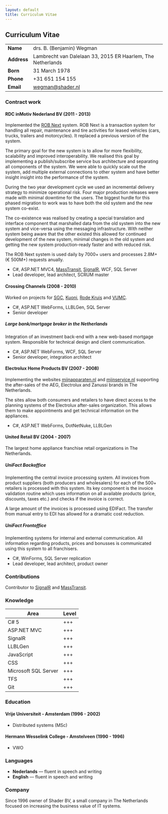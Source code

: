 ```yaml
---
layout: default
title: Curriculum Vitae
---
```


## Curriculum Vitae

|         |    |
| ------------- |-------------|
| **Name**    | drs. B. (Benjamin) Wegman |
| **Address** | Lambrecht van Dalelaan 33, 2015 ER Haarlem, The Netherlands |
| **Born**    | 31 March 1978 |
| **Phone**   | +31 651 154 155 |
| **Email**   | wegman@shader.nl |

### Contract work

#### RDC inMotiv Nederland BV (2011 - 2013)

Implemented the [ROB Next](http://www.rob-net.nl) system. ROB Next is a transaction system for handling all repair, maintenance and tire activities for leased vehicles (cars, trucks, trailers and motorcycles). It replaced a previous version of the system.

The primary goal for the new system is to allow for more flexibility, scalability and improved interoperability. We realised this goal by implementing a publish/subscribe service bus architecture and separating all components of the system. We were able to quickly scale out the system, add multiple external connections to other system and have better insight insight into the performance of the system.

During the two year development cycle we used an incremental delivery strategy to minimize operational risk. Four major production releases were made with minimal downtime for the users. The biggest hurdle for this phased migration to work was to have both the old system and the new system co-exist.

The co-existence was realised by creating a special translation and interface component that marshalled data from the old system into the new system and vice-versa using the messaging infrastructure. With neither system being aware that the other existed this allowed for continued development of the new system, minimal changes in the old system and getting the new system production-ready faster and with reduced risk.

The ROB Next system is used daily by 7000+ users and processes 2.8M+ (&euro; 500M+) requests anually.

* C#, ASP.NET MVC4, [MassTransit](https://github.com/MassTransit/MassTransit), [SignalR](https://github.com/signalR/SignalR), WCF, SQL Server
* Lead developer, lead architect, SCRUM master

#### Crossing Channels (2008 - 2010)

Worked on projects for [SGC](http://www.degeschillencommissie.nl/home), [Kuoni](http://www.kuoni.nl), [Rode Kruis](http://www.rodekruis.nl) and [VUMC](http://www.vumc.nl).

* C#, ASP.NET WebForms, LLBLGen, SQL Server
* Senior developer

##### Large bank/mortgage broker in the Netherlands

Integration of an investment back-end with a new web-based mortgage system. Responsible for technical design and client communication.

* C#, ASP.NET WebForms, WCF, SQL Server
* Senior developer, integration architect

#### Electrolux Home Products BV (2007 - 2008)

Implementing the websites [mijnapparaten.nl](http://mijnapparaten.nl) and [mijnservice.nl](http://mijnservice.nl) supporting the after-sales of the AEG, Electrolux and Zanussi brands in The Netherlands.

The sites allow both consumers and retailers to have direct access to the planning systems of the Electrolux after-sales organization. This allows them to make appointments and get technical information on the appliances.

* C#, ASP.NET WebForms, DotNetNuke, LLBLGen

#### United Retail BV (2004 - 2007)

The largest home appliance franchise retail organizations in The Netherlands.

##### UniFact Backoffice

Implementing the central invoice processing system. All invoices from product suppliers (both producers and wholesalers) for each of the 500+ retailers is processed with this system. Its key component is the invoice validation routine which uses information on all available products (price, discounts, taxes etc.) and checks if the invoice is correct.

A large amount of the invoices is processed using EDIFact. The transfer from manual entry to EDI has allowed for a dramatic cost reduction.

##### UniFact Frontoffice

Implementing systems for internal and external communication. All information regarding products, prices and bonusses is communicated using this system to all franchisers.

* C#, WinForms, SQL Server replication
* Lead developer, lead architect, product owner

### Contributions

Contributor to [SignalR](https://github.com/signalR/SignalR) and [MassTransit](https://github.com/MassTransit/MassTransit).

### Knowledge

|Area|Level|
|----|-----|
|C# 5|+++|
|ASP.NET MVC|+++|
|SignalR|+++|
|LLBLGen|+++|
|JavaScript|+++|
|CSS|+++|
|Microsoft SQL Server|+++|
|TFS|+++|
|Git|+++|

### Education

#### Vrije Universiteit - Amsterdam (1996 - 2002)
* Distributed systems (MSc)

#### Hermann Wesselink College - Amstelveen (1990 - 1996)
* VWO

### Languages

* **Nederlands** &mdash; fluent in speech and writing
* **English** &mdash; fluent in speech and writing

### Company

Since 1996 owner of Shader BV, a small company in The Netherlands focused on increasing the business value of IT systems.
